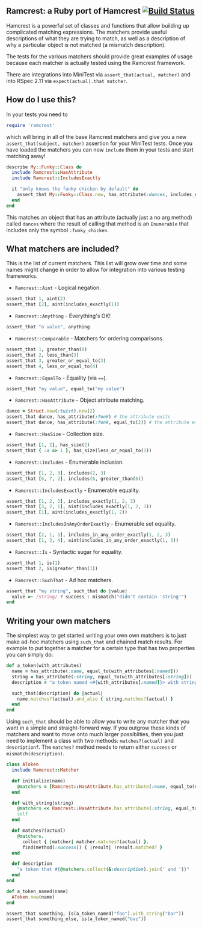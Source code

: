 Ramcrest: a Ruby port of Hamcrest [![Build Status](https://secure.travis-ci.org/hamcrest/ramcrest.png?branch=master)](http://travis-ci.org/hamcrest/ramcrest)
---------------------------------

Hamcrest is a powerful set of classes and functions that allow building
up complicated matching expressions. The matchers provide useful descriptions
of what they are trying to match, as well as a description of why a particular
object is not matched (a mismatch description).

The tests for the various matchers should provide great examples of usage because
each matcher is actually tested using the Ramcrest framework.

There are integrations into MiniTest via `assert_that(actual, matcher)` and 
into RSpec 2.11 via `expect(actual).that matcher`.

How do I use this?
------------------

In your tests you need to

````ruby
require 'ramcrest'
````

which will bring in all of the base Ramcrest matchers and give you a new
`assert_that(subject, matcher)` assertion for your MiniTest tests. Once you
have loaded the matchers you can now `include` them in your tests and start
matching away!

````ruby
describe My::Funky::Class do
  include Ramcrest::HasAttribute
  include Ramcrest::IncludesExactly

  it "only knows the funky chicken by default" do
    assert_that My::Funky::Class.new, has_attribute(:dances, includes_exactly(:funky_chicken))
  end
end
````

This matches an object that has an attribute (actually just a no arg method)
called `dances` where the result of calling that method is an `Enumerable` that
includes only the symbol `:funky_chicken`.

What matchers are included?
---------------------------

This is the list of current matchers. This list will grow over time and some
names might change in order to allow for integration into various testing
frameworks.

* `Ramcrest::Aint` - Logical negation.

````ruby
assert_that 1, aint(2)
assert_that [2], aint(includes_exactly(1))
````

* `Ramcrest::Anything` - Everything's OK!

````ruby
assert_that "a value", anything
````

* `Ramcrest::Comparable` - Matchers for ordering comparisons.

````ruby
assert_that 1, greater_than(0)
assert_that 2, less_than(3)
assert_that 3, greater_or_equal_to(3)
assert_that 4, less_or_equal_to(4)
````

* `Ramcrest::EqualTo` - Equality (via `==`).

````ruby
assert_that "my value", equal_to("my value")
````

* `Ramcrest::HasAttribute` - Object attribute matching.

````ruby
dance = Struct.new(:twist).new(2)
assert_that dance, has_attribute(:funk) # the attribute exits
assert_that dance, has_attribute(:funk, equal_to(2)) # the attribute exists with a value
````

* `Ramcrest::HasSize` - Collection size.

````ruby
assert_that [1, 2], has_size(2)
assert_that { :a => 1 }, has_size(less_or_equal_to(3))
````

* `Ramcrest::Includes` - Enumerable inclusion.

````ruby
assert_that [1, 2, 3], includes(2, 3)
assert_that [6, 7, 2], includes(6, greater_than(6))
````

* `Ramcrest::IncludesExactly` - Enumerable equality.

````ruby
assert_that [1, 2, 3], includes_exactly(1, 2, 3)
assert_that [3, 2, 1], aint(includes_exactly(1, 2, 3))
assert_that [1], aint(includes_exactly(1, 2))
````

* `Ramcrest::IncludesInAnyOrderExactly` - Enumerable set equality.

````ruby
assert_that [2, 1, 3], includes_in_any_order_exactly(1, 2, 3)
assert_that [1, 3, 4], aint(includes_in_any_order_exactly(1, 3))
````

* `Ramcrest::Is` - Syntactic sugar for equality.

````ruby
assert_that 1, is(1)
assert_that 2, is(greater_than(1))
````

* `Ramcrest::SuchThat` - Ad hoc matchers.

````ruby
assert_that "my string", such_that do |value| 
  value =~ /string/ ? success : mismatch("didn't contain 'string'")
end
````

Writing your own matchers
-------------------------

The simplest way to get started writing your own own matchers is to just make
ad-hoc matchers using `such_that` and chained match results. For example to put
together a matcher for a certain type that has two properties you can simply
do:

````ruby
def a_token(with_attributes)
  name = has_attribute(:name, equal_to(with_attributes[:named]))
  string = has_attribute(:string, equal_to(with_attributes[:string]))
  description = "a token named <#{with_attributes[:named]}> with string <#{with_attributes[:string]}>"

  such_that(description) do |actual|
    name.matches?(actual).and_also { string.matches?(actual) }
  end
end
````

Using `such_that` should be able to allow you to write any matcher that you
want in a simple and straight-forward way. If you outgrow these kinds of
matchers and want to move onto much larger possiblities, then you just need to
implement a class with two methods: `matches?(actual)` and `descriptionf`. The
`matches?` method needs to return either `success` or `mismatch(description)`.

````ruby
class AToken
  include Ramcrest::Matcher

  def initialize(name)
    @matchers = [Ramcrest::HasAttribute.has_attribute(:name, equal_to(name))]
  end

  def with_string(string)
    @matchers << Ramcrest::HasAttribute.has_attribute(:string, equal_to(string))
    self
  end

  def matches?(actual)
    @matchers.
      collect { |matcher| matcher.matches?(actual) }.
      find(method(:success)) { |result| !result.matched? }
  end

  def description
    "a token that #{@matchers.collect(&:description).join(' and ')}"
  end
end

def a_token_named(name)
  AToken.new(name)
end

assert_that something, is(a_token_named("foo").with_string("bar"))
assert_that something_else, is(a_token_named("baz"))
````
